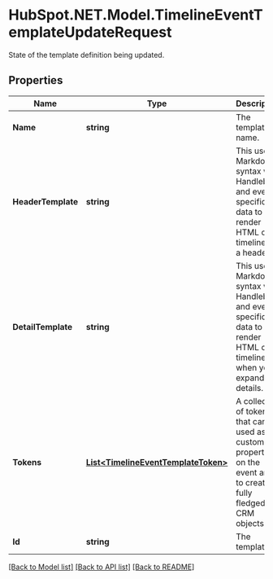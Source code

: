 # HubSpot.NET.Model.TimelineEventTemplateUpdateRequest
State of the template definition being updated.

## Properties

Name | Type | Description | Notes
------------ | ------------- | ------------- | -------------
**Name** | **string** | The template name. | 
**HeaderTemplate** | **string** | This uses Markdown syntax with Handlebars and event-specific data to render HTML on a timeline as a header. | [optional] 
**DetailTemplate** | **string** | This uses Markdown syntax with Handlebars and event-specific data to render HTML on a timeline when you expand the details. | [optional] 
**Tokens** | [**List&lt;TimelineEventTemplateToken&gt;**](TimelineEventTemplateToken.md) | A collection of tokens that can be used as custom properties on the event and to create fully fledged CRM objects. | 
**Id** | **string** | The template ID. | 

[[Back to Model list]](../README.md#documentation-for-models) [[Back to API list]](../README.md#documentation-for-api-endpoints) [[Back to README]](../README.md)

